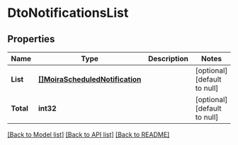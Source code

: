 # DtoNotificationsList

## Properties
Name | Type | Description | Notes
------------ | ------------- | ------------- | -------------
**List** | [**[]MoiraScheduledNotification**](moira.ScheduledNotification.md) |  | [optional] [default to null]
**Total** | **int32** |  | [optional] [default to null]

[[Back to Model list]](../README.md#documentation-for-models) [[Back to API list]](../README.md#documentation-for-api-endpoints) [[Back to README]](../README.md)

